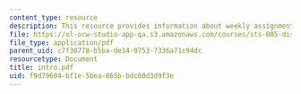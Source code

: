 ```yaml
---
content_type: resource
description: This resource provides information about weekly assignments.
file: https://ol-ocw-studio-app-qa.s3.amazonaws.com/courses/sts-005-disease-and-society-in-america-fall-2005/f9d79604bf1e5bea865bbdc00d3d9f3e_intro.pdf
file_type: application/pdf
parent_uid: c7f30778-b5ba-de14-0753-7336a71c94dc
resourcetype: Document
title: intro.pdf
uid: f9d79604-bf1e-5bea-865b-bdc00d3d9f3e
---
```

